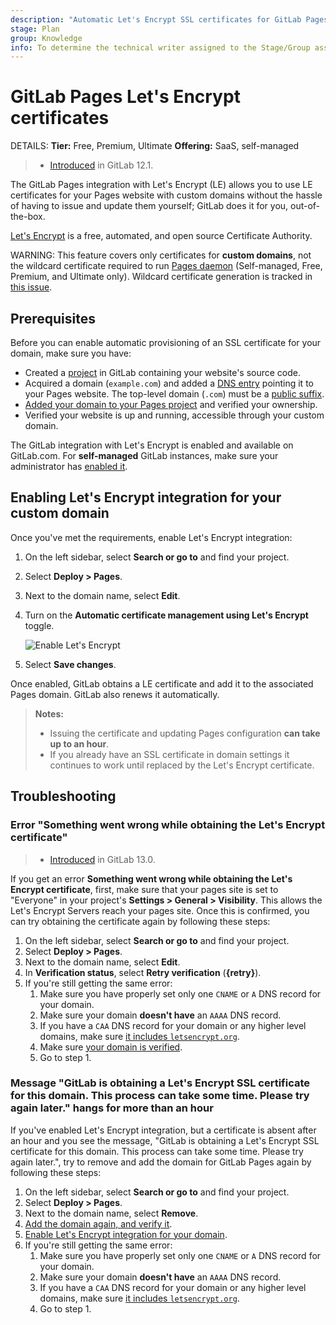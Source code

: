 ```yaml
---
description: "Automatic Let's Encrypt SSL certificates for GitLab Pages."
stage: Plan
group: Knowledge
info: To determine the technical writer assigned to the Stage/Group associated with this page, see https://handbook.gitlab.com/handbook/product/ux/technical-writing/#assignments
---
```


# GitLab Pages Let's Encrypt certificates

DETAILS:
**Tier:** Free, Premium, Ultimate
**Offering:** SaaS, self-managed

> - [Introduced](https://gitlab.com/gitlab-org/gitlab-foss/-/issues/28996) in GitLab 12.1.

The GitLab Pages integration with Let's Encrypt (LE) allows you
to use LE certificates for your Pages website with custom domains
without the hassle of having to issue and update them yourself;
GitLab does it for you, out-of-the-box.

[Let's Encrypt](https://letsencrypt.org) is a free, automated, and
open source Certificate Authority.

WARNING:
This feature covers only certificates for **custom domains**, not the wildcard certificate required to run
[Pages daemon](../../../../administration/pages/index.md) (Self-managed, Free, Premium, and Ultimate only). Wildcard
certificate generation is tracked in [this issue](https://gitlab.com/gitlab-org/omnibus-gitlab/-/issues/3342).

## Prerequisites

Before you can enable automatic provisioning of an SSL certificate for your domain, make sure you have:

- Created a [project](../index.md#getting-started) in GitLab
  containing your website's source code.
- Acquired a domain (`example.com`) and added a [DNS entry](index.md)
  pointing it to your Pages website. The top-level domain (`.com`) must be a
  [public suffix](https://publicsuffix.org/).
- [Added your domain to your Pages project](index.md#1-add-a-custom-domain)
  and verified your ownership.
- Verified your website is up and running, accessible through your custom domain.

The GitLab integration with Let's Encrypt is enabled and available on GitLab.com.
For **self-managed** GitLab instances, make sure your administrator has
[enabled it](../../../../administration/pages/index.md#lets-encrypt-integration).

## Enabling Let's Encrypt integration for your custom domain

Once you've met the requirements, enable Let's Encrypt integration:

1. On the left sidebar, select **Search or go to** and find your project.
1. Select **Deploy > Pages**.
1. Next to the domain name, select **Edit**.
1. Turn on the **Automatic certificate management using Let's Encrypt** toggle.

   ![Enable Let's Encrypt](img/lets_encrypt_integration_v12_1.png)

1. Select **Save changes**.

Once enabled, GitLab obtains a LE certificate and add it to the
associated Pages domain. GitLab also renews it automatically.

> **Notes:**
>
> - Issuing the certificate and updating Pages configuration
>   **can take up to an hour**.
> - If you already have an SSL certificate in domain settings it
>   continues to work until replaced by the Let's Encrypt certificate.

## Troubleshooting

### Error "Something went wrong while obtaining the Let's Encrypt certificate"

> - [Introduced](https://gitlab.com/gitlab-org/gitlab/-/issues/30146) in GitLab 13.0.

If you get an error **Something went wrong while obtaining the Let's Encrypt certificate**, first, make sure that your pages site is set to "Everyone" in your project's **Settings > General > Visibility**. This allows the Let's Encrypt Servers reach your pages site. Once this is confirmed, you can try obtaining the certificate again by following these steps:

1. On the left sidebar, select **Search or go to** and find your project.
1. Select **Deploy > Pages**.
1. Next to the domain name, select **Edit**.
1. In **Verification status**, select **Retry verification** (**{retry}**).
1. If you're still getting the same error:
   1. Make sure you have properly set only one `CNAME` or `A` DNS record for your domain.
   1. Make sure your domain **doesn't have** an `AAAA` DNS record.
   1. If you have a `CAA` DNS record for your domain or any higher level domains, make sure [it includes `letsencrypt.org`](https://letsencrypt.org/docs/caa/).
   1. Make sure [your domain is verified](index.md#1-add-a-custom-domain).
   1. Go to step 1.

### Message "GitLab is obtaining a Let's Encrypt SSL certificate for this domain. This process can take some time. Please try again later." hangs for more than an hour

If you've enabled Let's Encrypt integration, but a certificate is absent after an hour and you see the message, "GitLab is obtaining a Let's Encrypt SSL certificate for this domain. This process can take some time. Please try again later.", try to remove and add the domain for GitLab Pages again by following these steps:

1. On the left sidebar, select **Search or go to** and find your project.
1. Select **Deploy > Pages**.
1. Next to the domain name, select **Remove**.
1. [Add the domain again, and verify it](index.md#1-add-a-custom-domain).
1. [Enable Let's Encrypt integration for your domain](#enabling-lets-encrypt-integration-for-your-custom-domain).
1. If you're still getting the same error:
   1. Make sure you have properly set only one `CNAME` or `A` DNS record for your domain.
   1. Make sure your domain **doesn't have** an `AAAA` DNS record.
   1. If you have a `CAA` DNS record for your domain or any higher level domains, make sure [it includes `letsencrypt.org`](https://letsencrypt.org/docs/caa/).
   1. Go to step 1.

<!-- Include any troubleshooting steps that you can foresee. If you know beforehand what issues
one might have when setting this up, or when something is changed, or on upgrading, it's
important to describe those, too. Think of things that may go wrong and include them here.
This is important to minimize requests for support, and to avoid doc comments with
questions that you know someone might ask.

Each scenario can be a third-level heading, for example, `### Getting error message X`.
If you have none to add when creating a doc, leave this section in place
but commented out to help encourage others to add to it in the future. -->
